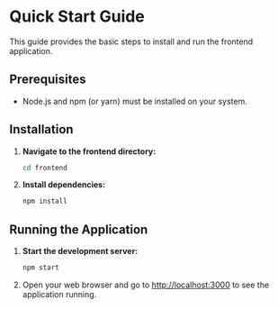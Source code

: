 # Quick Start Guide

This guide provides the basic steps to install and run the frontend application.

## Prerequisites

- Node.js and npm (or yarn) must be installed on your system.

## Installation

1.  **Navigate to the frontend directory:**
    ```bash
    cd frontend
    ```

2.  **Install dependencies:**
    ```bash
    npm install
    ```

## Running the Application

1.  **Start the development server:**
    ```bash
    npm start
    ```

2.  Open your web browser and go to [http://localhost:3000](http://localhost:3000) to see the application running.
